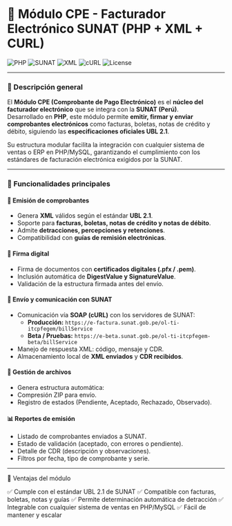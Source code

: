 # 🧾 Módulo CPE - Facturador Electrónico SUNAT (PHP + XML + CURL)

![PHP](https://img.shields.io/badge/PHP-8.1%2B-777BB4?logo=php&logoColor=white)
![SUNAT](https://img.shields.io/badge/SUNAT-Facturador%20Electrónico-red)
![XML](https://img.shields.io/badge/XML-Firma%20Digital-orange)
![cURL](https://img.shields.io/badge/API-cURL-blue)
![License](https://img.shields.io/badge/Licencia-Open%20Source-green)

---

### 📘 Descripción general

El **Módulo CPE (Comprobante de Pago Electrónico)** es el **núcleo del facturador electrónico** que se integra con la **SUNAT (Perú)**.  
Desarrollado en **PHP**, este módulo permite **emitir, firmar y enviar comprobantes electrónicos** como facturas, boletas, notas de crédito y débito, siguiendo las **especificaciones oficiales UBL 2.1**.

Su estructura modular facilita la integración con cualquier sistema de ventas o ERP en PHP/MySQL, garantizando el cumplimiento con los estándares de facturación electrónica exigidos por la SUNAT.

---

### 🚀 Funcionalidades principales

#### 🧾 Emisión de comprobantes
- Genera **XML** válidos según el estándar **UBL 2.1**.
- Soporte para **facturas, boletas, notas de crédito y notas de débito**.
- Admite **detracciones, percepciones y retenciones**.
- Compatibilidad con **guías de remisión electrónicas**.

#### 🔏 Firma digital
- Firma de documentos con **certificados digitales (.pfx / .pem)**.
- Inclusión automática de **DigestValue y SignatureValue**.
- Validación de la estructura firmada antes del envío.

#### 📡 Envío y comunicación con SUNAT
- Comunicación vía **SOAP (cURL)** con los servidores de SUNAT:
  - **Producción:** `https://e-factura.sunat.gob.pe/ol-ti-itcpfegem/billService`
  - **Beta / Pruebas:** `https://e-beta.sunat.gob.pe/ol-ti-itcpfegem-beta/billService`
- Manejo de respuesta XML: código, mensaje y CDR.
- Almacenamiento local de **XML enviados** y **CDR recibidos**.

#### 📁 Gestión de archivos
- Genera estructura automática:
- Compresión ZIP para envío.
- Registro de estados (Pendiente, Aceptado, Rechazado, Observado).

#### 📊 Reportes de emisión
- Listado de comprobantes enviados a SUNAT.
- Estado de validación (aceptado, con errores o pendiente).
- Detalle de CDR (descripción y observaciones).
- Filtros por fecha, tipo de comprobante y serie.

---

🧠 Ventajas del módulo

✅ Cumple con el estándar UBL 2.1 de SUNAT
✅ Compatible con facturas, boletas, notas y guías
✅ Permite determinación automática de detracción
✅ Integrable con cualquier sistema de ventas en PHP/MySQL
✅ Fácil de mantener y escalar 


